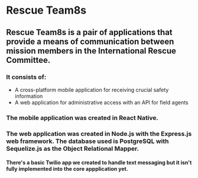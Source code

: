 # Rescue Team8s
## Rescue Team8s is a pair of applications that provide a means of communication between mission members in the International Rescue Committee.

### It consists of:
- A cross-platform mobile application for receiving crucial safety information
- A web application for administrative access with an API for field agents

### The mobile application was created in React Native.
### The web application was created in Node.js with the Express.js web framework. The database used is PostgreSQL with Sequelize.js as the Object Relational Mapper.

#### There's a basic Twilio app we created to handle text messaging but it isn't fully implemented into the core appplication yet.
